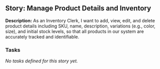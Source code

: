 ## Story: Manage Product Details and Inventory

**Description:**
As an Inventory Clerk, I want to add, view, edit, and delete product details including SKU, name, description, variations (e.g., color, size), and initial stock levels, so that all products in our system are accurately tracked and identifiable.

### Tasks

_No tasks defined for this story yet._

